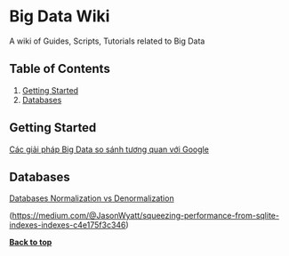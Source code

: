 Big Data Wiki
=============

A wiki of Guides, Scripts, Tutorials related to Big Data



Table of Contents
-----------------

  1. [Getting Started](#Getting-Started)
  2. [Databases](#Databases)
           
           
## Getting Started

[Các giải pháp Big Data so sánh tương quan với Google](https://code4newbie.blogspot.com/2016/07/cac-giai-phap-bigdata-so-sanh-tuong.html)


## Databases

[Databases Normalization vs Denormalization](http://www.ovaistariq.net/199/databases-normalization-or-denormalization-which-is-the-better-technique/#.XKXJ5FUzZhF)

(https://medium.com/@JasonWyatt/squeezing-performance-from-sqlite-indexes-indexes-c4e175f3c346)

**[Back to top](#table-of-contents)**

